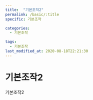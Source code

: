 ```yaml
---
title:  "기본조작2"
permalink: /basic/:title
specific: 기본조작

categories:
  - 기본조작

tags:
  - 기본조작
last_modified_at: 2020-08-18T22:21:30
---
```


# 기본조작2
기본조작2